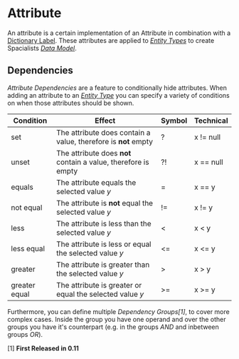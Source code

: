 # Attribute

An attribute is a certain implementation of an Attribute in combination with a [Dictionary Label](./thesaurus). These attributes are applied to [_Entity Types_](./entity-type.md) to create Spacialists [_Data Model_](./data-model.md).

## Dependencies


_Attribute Dependencies_ are a feature to conditionally hide attributes. 
When adding an attribute to an [_Entity Type_](./entity-type.md) you can specify a variety of conditions on when those attributes should be shown. 

| Condition     | Effect                                                                           | Symbol  | Technical    |
| ---           | ---                                                                              | ---     |---           |
| set           | The attribute does contain a value, therefore is **not** empty                   | ?       | x != null    |
| unset         | The attribute does **not** contain a value, therefore is empty                   | ?!      | x == null    |
| equals        | The attribute equals the selected value _y_                                      | =       | x == y       |
| not equal     | The attribute is **not** equal the selected value _y_                            | !=      | x != y       |
| less          | The attribute is less than the selected value _y_                                | <       | x < y        |
| less equal    | The attribute is less or equal the selected value _y_                            | <=      | x <= y       |
| greater       | The attribute is greater than the selected value _y_                             | >       | x > y        |
| greater equal | The attribute is greater or equal the selected value _y_                         | >=      | x >= y       |

Furthermore, you can define multiple _Dependency Groups[1]_, to cover more complex cases.
Inside the group you have one operand and over the other groups you have it's counterpart (e.g. in the groups _AND_ and inbetween groups _OR_). 

[1] **First Released in 0.11**